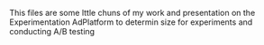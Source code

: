 This files are some lttle chuns of my work and presentation on the Experimentation AdPlatform to determin size for experiments and conducting A/B testing
